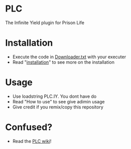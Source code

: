 # PLC

The Infinite Yield plugin for Prison Life

# Installation

- Execute the code in [Downloader.txt](https://raw.githubusercontent.com/McTurtles5/PLC/main/Downloader.txt) with your executer
- Read "[installation](https://github.com/McTurtles5/PLC/wiki/2.-Getting-PLC)" to see more on the installation

# Usage

- Use loadstring PLC.IY. You dont have do
- Read "How to use" to see give adimin usage
- Give credit if you remix/copy this repository

# Confused?

- Read the [PLC wiki](https://github.com/McTurtles5/PLC/wiki)!
